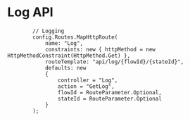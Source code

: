 # Log API

            // Logging
            config.Routes.MapHttpRoute(
                name: "Log",
                constraints: new { httpMethod = new HttpMethodConstraint(HttpMethod.Get) },
                routeTemplate: "api/log/{flowId}/{stateId}",
                defaults: new
                {
                    controller = "Log",
                    action = "GetLog",
                    flowId = RouteParameter.Optional,
                    stateId = RouteParameter.Optional
                }
            );
